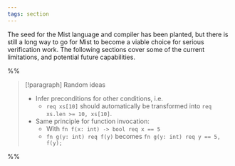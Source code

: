```yaml
---
tags: section
---
```


The seed for the Mist language and compiler has been planted, but there is still a long way to go for Mist to become a viable choice for serious verification work. The following sections cover some of the current limitations, and potential future capabilities.

%%

> [!paragraph] Random ideas
> 
> - Infer preconditions for other conditions, i.e.
>     - `req xs[10]` should automatically be transformed into `req xs.len >= 10, xs[10]`.
> - Same principle for function invocation:
>     - With `fn f(x: int) -> bool req x == 5`
>     - `fn g(y: int) req f(y)` becomes `fn g(y: int) req y == 5, f(y);`

%%
